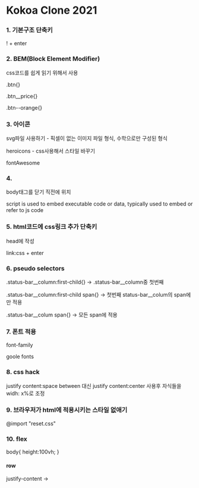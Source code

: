 # Kokoa Clone 2021

### 1. 기본구조 단축키

! + enter

### 2. BEM(Block Element Modifier)

css코드를 쉽게 읽기 위해서 사용

.btn{}

.btn__price{}

.btn--orange{}

### 3. 아이콘

svg파일 사용하기 - 픽셀이 없는 이미지 파일 형식, 수학으로만 구성된 형식

heroicons - css사용해서 스타일 바꾸기

fontAwesome

### 4. <script> </script>

body태그를 닫기 직전에 위치

script is used to embed executable code or data, typically used to embed or refer to js code

### 5. html코드에 css링크 추가 단축키

head에 작성

link:css + enter

### 6. pseudo selectors

.status-bar__column:first-child{} -> .status-bar__column중 첫번째

.status-bar__column:first-child span{} -> 첫번째 status-bar__colum의 span에만 적용

.status-bar__colum span{} -> 모든 span에 적용

### 7. 폰트 적용

font-family

goole fonts

### 8. css hack

justify content:space between 대신 justify content:center 사용후 자식들을 widh: x%로 조정

### 9. 브라우저가 html에 적용시키는 스타일 없애기

@import "reset.css"

### 10. flex

body{ height:100vh; }
#### row 
justify-content ->


